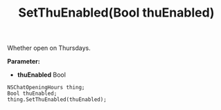 ﻿---
uid: crmscript_ref_NSChatOpeningHours_SetThuEnabled
title: SetThuEnabled(Bool thuEnabled)
intellisense: NSChatOpeningHours.SetThuEnabled
keywords: NSChatOpeningHours, GetThuEnabled
so.topic: reference
---

Whether open on Thursdays.

**Parameter:** 
 - **thuEnabled** Bool

```crmscript
NSChatOpeningHours thing;
Bool thuEnabled;
thing.SetThuEnabled(thuEnabled);
```

